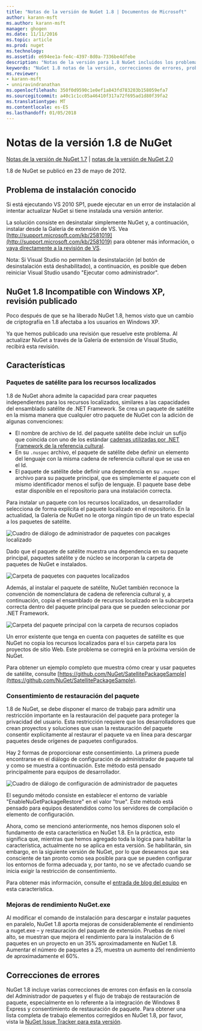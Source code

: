 ```yaml
---
title: "Notas de la versión de NuGet 1.8 | Documentos de Microsoft"
author: karann-msft
ms.author: karann-msft
manager: ghogen
ms.date: 11/11/2016
ms.topic: article
ms.prod: nuget
ms.technology: 
ms.assetid: e694ee1a-fe4c-4397-8d0a-7336be4dfebe
description: "Notas de la versión para 1.8 NuGet incluidos los problemas conocidos, correcciones de errores, las funciones agregadas y dcr."
keywords: "NuGet 1.8 notas de la versión, correcciones de errores, problemas, conocidos agregan características, DCR"
ms.reviewer:
- karann-msft
- unniravindranathan
ms.openlocfilehash: 350f0d9590c1e0ef1a843fd783203b158059efa7
ms.sourcegitcommit: a40c1c1cc05a46410f317a72f695ad1d80f39fa2
ms.translationtype: MT
ms.contentlocale: es-ES
ms.lasthandoff: 01/05/2018
---
```

# <a name="nuget-18-release-notes"></a>Notas de la versión 1.8 de NuGet

[Notas de la versión de NuGet 1.7](../release-notes/nuget-1.7.md) | [notas de la versión de NuGet 2.0](../release-notes/nuget-2.0.md)

1.8 de NuGet se publicó en 23 de mayo de 2012.

## <a name="known-installation-issue"></a>Problema de instalación conocido
Si está ejecutando VS 2010 SP1, puede ejecutar en un error de instalación al intentar actualizar NuGet si tiene instalada una versión anterior.

La solución consiste en desinstalar simplemente NuGet y, a continuación, instalar desde la Galería de extensión de VS.  Vea [http://support.microsoft.com/kb/2581019](http://support.microsoft.com/kb/2581019) para obtener más información, o [vaya directamente a la revisión de VS](http://bit.ly/vsixcertfix).

Nota: Si Visual Studio no permiten la desinstalación (el botón de desinstalación está deshabilitado), a continuación, es posible que deben reiniciar Visual Studio usando "Ejecutar como administrador".

## <a name="nuget-18-incompatible-with-windows-xp-hotfix-published"></a>NuGet 1.8 Incompatible con Windows XP, revisión publicado

Poco después de que se ha liberado NuGet 1.8, hemos visto que un cambio de criptografía en 1.8 afectaba a los usuarios en Windows XP.

Ya que hemos publicado una revisión que resuelve este problema.  Al actualizar NuGet a través de la Galería de extensión de Visual Studio, recibirá esta revisión.

## <a name="features"></a>Características

### <a name="satellite-packages-for-localized-resources"></a>Paquetes de satélite para los recursos localizados
1.8 de NuGet ahora admite la capacidad para crear paquetes independientes para los recursos localizados, similares a las capacidades del ensamblado satélite de .NET Framework.  Se crea un paquete de satélite en la misma manera que cualquier otro paquete de NuGet con la adición de algunas convenciones:

* El nombre de archivo de Id. del paquete satélite debe incluir un sufijo que coincida con uno de los estándar [cadenas utilizadas por .NET Framework de la referencia cultural](http://msdn.microsoft.com/goglobal/bb896001.aspx).
* En su `.nuspec` archivo, el paquete de satélite debe definir un elemento del lenguaje con la misma cadena de referencia cultural que se usa en el Id.
* El paquete de satélite debe definir una dependencia en su `.nuspec` archivo para su paquete principal, que es simplemente el paquete con el mismo identificador menos el sufijo de lenguaje.  El paquete base debe estar disponible en el repositorio para una instalación correcta.

Para instalar un paquete con los recursos localizados, un desarrollador selecciona de forma explícita el paquete localizado en el repositorio. En la actualidad, la Galería de NuGet no le otorga ningún tipo de un trato especial a los paquetes de satélite.

![Cuadro de diálogo de administrador de paquetes con pacakges localizado](./media/dlg-w-loc-packs.png)

Dado que el paquete de satélite muestra una dependencia en su paquete principal, paquetes satélite y de núcleo se incorporan la carpeta de paquetes de NuGet e instalados.

![Carpeta de paquetes con paquetes localizados](./media/fldr-loc-packs.png)

Además, al instalar el paquete de satélite, NuGet también reconoce la convención de nomenclatura de cadena de referencia cultural y, a continuación, copia el ensamblado de recursos localizado en la subcarpeta correcta dentro del paquete principal para que se pueden seleccionar por .NET Framework.

![Carpeta del paquete principal con la carpeta de recursos copiados](./media/fldr-copied-loc.png)

Un error existente que tenga en cuenta con paquetes de satélite es que NuGet no copia los recursos localizados para el `bin` carpeta para los proyectos de sitio Web.  Este problema se corregirá en la próxima versión de NuGet.

Para obtener un ejemplo completo que muestra cómo crear y usar paquetes de satélite, consulte [https://github.com/NuGet/SatellitePackageSample](https://github.com/NuGet/SatellitePackageSample).

### <a name="package-restore-consent"></a>Consentimiento de restauración del paquete
1.8 de NuGet, se debe disponer el marco de trabajo para admitir una restricción importante en la restauración del paquete para proteger la privacidad del usuario. Esta restricción requiere que los desarrolladores que crean proyectos y soluciones que usan la restauración del paquete consentir explícitamente al restaurar el paquete va en línea para descargar paquetes desde orígenes de paquetes configurados.

Hay 2 formas de proporcionar este consentimiento. La primera puede encontrarse en el diálogo de configuración de administrador de paquete tal y como se muestra a continuación.  Este método está pensado principalmente para equipos de desarrollador.

![Cuadro de diálogo de configuración de administrador de paquetes](./media/pr-consent-configdlg.png)

El segundo método consiste en establecer el entorno de variable "EnableNuGetPackageRestore" en el valor "true".  Este método está pensado para equipos desatendidos como los servidores de compilación o elemento de configuración.

Ahora, como se mencionó anteriormente, nos hemos disponen solo el fundamento de esta característica en NuGet 1.8.  En la práctica, esto significa que, mientras que hemos agregado toda la lógica para habilitar la característica, actualmente no se aplica en esta versión. Se habilitarán, sin embargo, en la siguiente versión de NuGet, por lo que deseamos que sea consciente de tan pronto como sea posible para que se pueden configurar los entornos de forma adecuada y, por tanto, no se ve afectado cuando se inicia exigir la restricción de consentimiento.

Para obtener más información, consulte el [entrada de blog del equipo](http://blog.nuget.org/20120518/package-restore-and-consent.html) en esta característica.

### <a name="nugetexe-performance-improvements"></a>Mejoras de rendimiento NuGet.exe
Al modificar el comando de instalación para descargar e instalar paquetes en paralelo, NuGet 1.8 aporta mejoras de considerablemente el rendimiento a nuget.exe – y restauración del paquete de extensión.  Pruebas de nivel alto, se muestran que mejora el rendimiento para la instalación de 6 paquetes en un proyecto en un 35% aproximadamente en NuGet 1.8.  Aumentar el número de paquetes a 25, muestra un aumento del rendimiento de aproximadamente el 60%.

## <a name="bug-fixes"></a>Correcciones de errores
NuGet 1.8 incluye varias correcciones de errores con énfasis en la consola del Administrador de paquetes y el flujo de trabajo de restauración de paquete, especialmente en lo referente a la integración de Windows 8 Express y consentimiento de restauración de paquete.
Para obtener una lista completa de trabajo elementos corregidos en NuGet 1.8, por favor, vista la [NuGet Issue Tracker para esta versión](http://nuget.codeplex.com/workitem/list/advanced?keyword=&status=Closed&type=All&priority=All&release=NuGet%201.8&assignedTo=All&component=All&sortField=Votes&sortDirection=Descending&page=0).
